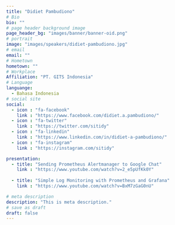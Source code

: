 ```yaml
---
title: "Didiet Pambudiono"
# Bio
bio: ""
# page header background image
page_header_bg: "images/banner/banner-oid.png"
# portrait
image: "images/speakers/didiet-pambudiono.jpg"
# email
email: ""
# Hometown
hometown: ""
# Workplace
Affiliation: "PT. GITS Indonesia"
# Language
languange:
  - Bahasa Indonesia
# social site
social:
  - icon : "fa-facebook"
    link : "https://www.facebook.com/didiet.a.pambudiono/"
  - icon : "fa-twitter"
    link : "https://twitter.com/sitidy"
  - icon : "fa-linkedin"
    link : "https://www.linkedin.com/in/didiet-a-pambudiono/"
  - icon : "fa-instagram"
    link : "https://instagram.com/sitidy"

presentation:
  - title: "Sending Prometheus Alertmanager to Google Chat"
    link : "https://www.youtube.com/watch?v=2_e5pUfKk0Y"
  
  - title: "Simple Log Monitoring with Prometheus and Grafana"
    link : "https://www.youtube.com/watch?v=BxM7zGaG0nU"

# meta description
description: "This is meta description."
# save as draft
draft: false
---
```


